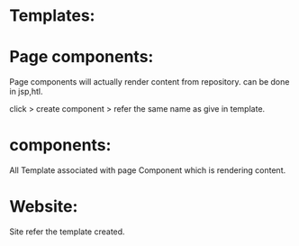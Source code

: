 
Templates:
==========

Page components:
================

Page components will actually render content from repository. can be done in jsp,htl.

click > create component > refer the same name as give in template.

components:
===========

All Template associated with page Component which is rendering content.

Website:
========
Site refer the template created.
